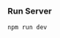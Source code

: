 ### Run Server

```sh
npm run dev
```

<!-- commande pour les packages d'aide dans back : npm i nodemon express cors -->
